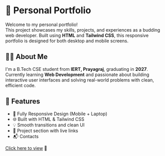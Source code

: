# 💼 Personal Portfolio

Welcome to my personal portfolio!  
This project showcases my skills, projects, and experiences as a budding web developer. Built using **HTML** and **Tailwind CSS**, this responsive portfolio is designed for both desktop and mobile screens.

## 🧑‍💻 About Me

I'm a B.Tech CSE student from **IERT, Prayagraj**, graduating in **2027**.  
Currently learning **Web Development** and passionate about building interactive user interfaces and solving real-world problems with clean, efficient code.

## 🚀 Features

- 📱 Fully Responsive Design (Mobile + Laptop)
- 🌐 Built with HTML & Tailwind CSS
- 💡 Smooth transitions and clean UI
- 📁 Project section with live links
- 📬 Contacts

[Click here to view](https://portfolioofabdulraman.netlify.app/) 🔗 

